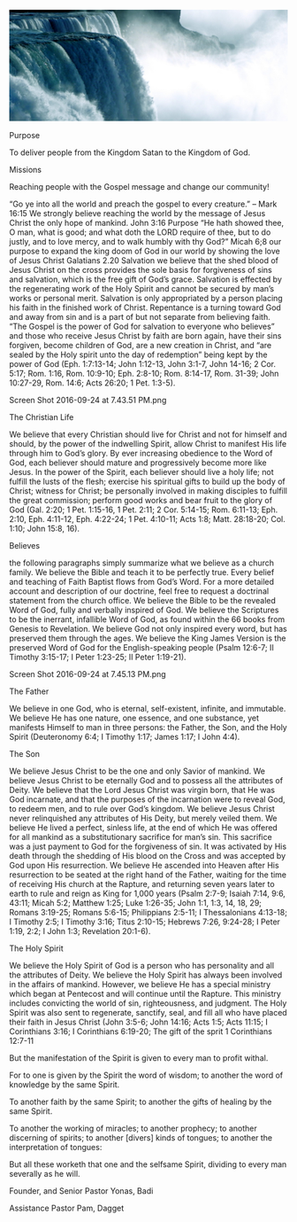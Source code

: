 ![alt text](cropped-niagara-218591.jpg)


Purpose

To deliver people from the Kingdom Satan to the Kingdom of God.

Missions

Reaching people with the Gospel message and change our community!

“Go ye into all the world and preach the gospel to every creature.” – Mark 16:15 We strongly believe reaching the world by the message of Jesus Christ the only hope of mankind. John 3:16 Purpose “He hath showed thee, O man, what is good; and what doth the LORD require of thee, but to do justly, and to love mercy, and to walk humbly with thy God?” Micah 6;8 our purpose to expand the king doom of God in our world by showing the love of Jesus Christ Galatians 2.20 Salvation we believe that the shed blood of Jesus Christ on the cross provides the sole basis for forgiveness of sins and salvation, which is the free gift of God’s grace. Salvation is effected by the regenerating work of the Holy Spirit and cannot be secured by man’s works or personal merit. Salvation is only appropriated by a person placing his faith in the finished work of Christ. Repentance is a turning toward God and away from sin and is a part of but not separate from believing faith. “The Gospel is the power of God for salvation to everyone who believes” and those who receive Jesus Christ by faith are born again, have their sins forgiven, become children of God, are a new creation in Christ, and “are sealed by the Holy spirit unto the day of redemption” being kept by the power of God (Eph. 1:7:13-14; John 1:12-13, John 3:1-7, John 14-16; 2 Cor. 5:17; Rom. 1:16, Rom. 10:9-10; Eph. 2:8-10; Rom. 8:14-17, Rom. 31-39; John 10:27-29, Rom. 14:6; Acts 26:20; 1 Pet. 1:3-5).

Screen Shot 2016-09-24 at 7.43.51 PM.png

The Christian Life

We believe that every Christian should live for Christ and not for himself and should, by the power of the indwelling Spirit, allow Christ to manifest His life through him to God’s glory. By ever increasing obedience to the Word of God, each believer should mature and progressively become more like Jesus. In the power of the Spirit, each believer should live a holy life; not fulfill the lusts of the flesh; exercise his spiritual gifts to build up the body of Christ; witness for Christ; be personally involved in making disciples to fulfill the great commission; perform good works and bear fruit to the glory of God (Gal. 2:20; 1 Pet. 1:15-16, 1 Pet. 2:11; 2 Cor. 5:14-15; Rom. 6:11-13; Eph. 2:10, Eph. 4:11-12, Eph. 4:22-24; 1 Pet. 4:10-11; Acts 1:8; Matt. 28:18-20; Col. 1:10; John 15:8, 16).

Believes

the following paragraphs simply summarize what we believe as a church family. We believe the Bible and teach it to be perfectly true. Every belief and teaching of Faith Baptist flows from God’s Word. For a more detailed account and description of our doctrine, feel free to request a doctrinal statement from the church office. We believe the Bible to be the revealed Word of God, fully and verbally inspired of God. We believe the Scriptures to be the inerrant, infallible Word of God, as found within the 66 books from Genesis to Revelation. We believe God not only inspired every word, but has preserved them through the ages. We believe the King James Version is the preserved Word of God for the English-speaking people (Psalm 12:6-7; II Timothy 3:15-17; I Peter 1:23-25; II Peter 1:19-21).

Screen Shot 2016-09-24 at 7.45.13 PM.png

The Father

We believe in one God, who is eternal, self-existent, infinite, and immutable. We believe He has one nature, one essence, and one substance, yet manifests Himself to man in three persons: the Father, the Son, and the Holy Spirit (Deuteronomy 6:4; I Timothy 1:17; James 1:17; I John 4:4).

The Son

We believe Jesus Christ to be the one and only Savior of mankind. We believe Jesus Christ to be eternally God and to possess all the attributes of Deity. We believe that the Lord Jesus Christ was virgin born, that He was God incarnate, and that the purposes of the incarnation were to reveal God, to redeem men, and to rule over God’s kingdom. We believe Jesus Christ never relinquished any attributes of His Deity, but merely veiled them. We believe He lived a perfect, sinless life, at the end of which He was offered for all mankind as a substitutionary sacrifice for man’s sin. This sacrifice was a just payment to God for the forgiveness of sin. It was activated by His death through the shedding of His blood on the Cross and was accepted by God upon His resurrection. We believe He ascended into Heaven after His resurrection to be seated at the right hand of the Father, waiting for the time of receiving His church at the Rapture, and returning seven years later to earth to rule and reign as King for 1,000 years (Psalm 2:7-9; Isaiah 7:14, 9:6, 43:11; Micah 5:2; Matthew 1:25; Luke 1:26-35; John 1:1, 1:3, 14, 18, 29; Romans 3:19-25; Romans 5:6-15; Philippians 2:5-11; I Thessalonians 4:13-18; I Timothy 2:5; I Timothy 3:16; Titus 2:10-15; Hebrews 7:26, 9:24-28; I Peter 1:19, 2:2; I John 1:3; Revelation 20:1-6).

The Holy Spirit

We believe the Holy Spirit of God is a person who has personality and all the attributes of Deity. We believe the Holy Spirit has always been involved in the affairs of mankind. However, we believe He has a special ministry which began at Pentecost and will continue until the Rapture. This ministry includes convicting the world of sin, righteousness, and judgment. The Holy Spirit was also sent to regenerate, sanctify, seal, and fill all who have placed their faith in Jesus Christ (John 3:5-6; John 14:16; Acts 1:5; Acts 11:15; I Corinthians 3:16; I Corinthians 6:19-20; The gift of the sprit 1 Corinthians 12:7-11

But the manifestation of the Spirit is given to every man to profit withal.

For to one is given by the Spirit the word of wisdom; to another the word of knowledge by the same Spirit.

To another faith by the same Spirit; to another the gifts of healing by the same Spirit.

To another the working of miracles; to another prophecy; to another discerning of spirits; to another [divers] kinds of tongues; to another the interpretation of tongues:

But all these worketh that one and the selfsame Spirit, dividing to every man severally as he will.

Founder, and Senior Pastor Yonas, Badi

Assistance Pastor Pam, Dagget
